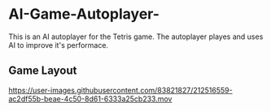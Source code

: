 # AI-Game-Autoplayer-
This is an AI autoplayer for the Tetris game. The autoplayer 
playes and uses AI to improve it's performace. 


## Game Layout  


https://user-images.githubusercontent.com/83821827/212516559-ac2df55b-beae-4c50-8d61-6333a25cb233.mov

